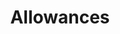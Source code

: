 ---
title: Allowances
longTitle: 'Allowances'
tags:
- gccommon
french:
- "[[Allocation]]"
narrowerTerm:
- "[[Family allowances]]"
usedFor:
- "[[Compensation]]"
---